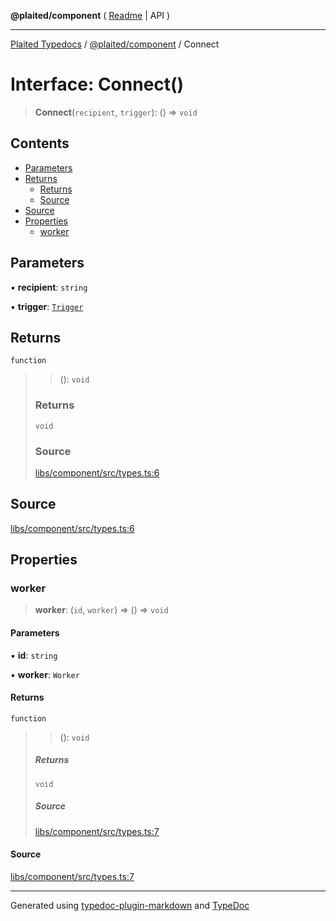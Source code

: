 **@plaited/component** ( [Readme](../README.md) \| API )

***

[Plaited Typedocs](../../../modules.md) / [@plaited/component](../modules.md) / Connect

# Interface: Connect()

> **Connect**(`recipient`, `trigger`): () => `void`

## Contents

- [Parameters](Connect.md#parameters)
- [Returns](Connect.md#returns)
  - [Returns](Connect.md#returns-1)
  - [Source](Connect.md#source)
- [Source](Connect.md#source-1)
- [Properties](Connect.md#properties)
  - [worker](Connect.md#worker)

## Parameters

▪ **recipient**: `string`

▪ **trigger**: [`Trigger`](../../behavioral/type-aliases/Trigger.md)

## Returns

`function`

> > (): `void`
>
> ### Returns
>
> `void`
>
> ### Source
>
> [libs/component/src/types.ts:6](https://github.com/plaited/plaited/blob/0d4801d/libs/component/src/types.ts#L6)
>

## Source

[libs/component/src/types.ts:6](https://github.com/plaited/plaited/blob/0d4801d/libs/component/src/types.ts#L6)

## Properties

### worker

> **worker**: (`id`, `worker`) => () => `void`

#### Parameters

▪ **id**: `string`

▪ **worker**: `Worker`

#### Returns

`function`

> > (): `void`
>
> ##### Returns
>
> `void`
>
> ##### Source
>
> [libs/component/src/types.ts:7](https://github.com/plaited/plaited/blob/0d4801d/libs/component/src/types.ts#L7)
>

#### Source

[libs/component/src/types.ts:7](https://github.com/plaited/plaited/blob/0d4801d/libs/component/src/types.ts#L7)

***

Generated using [typedoc-plugin-markdown](https://www.npmjs.com/package/typedoc-plugin-markdown) and [TypeDoc](https://typedoc.org/)
